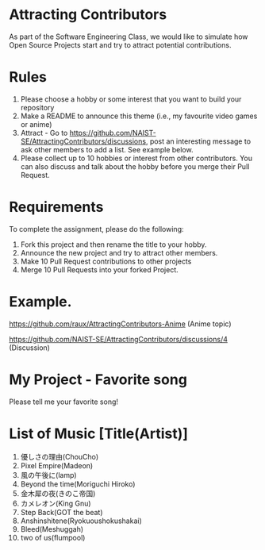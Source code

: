 # Attracting Contributors
As part of the Software Engineering Class, we would like to simulate how Open Source Projects start and try to attract potential contributions.

# Rules

1. Please choose a hobby or some interest that you want to build your repository
2. Make a README to announce this theme (i.e., my favourite video games or anime)
3. Attract - Go to https://github.com/NAIST-SE/AttractingContributors/discussions, post an interesting message to ask other members to add a list. See example below.
4. Please collect up to 10 hobbies or interest from other contributors. You can also discuss and talk about the hobby before you merge their Pull Request.

# Requirements
To complete the assignment, please do the following:
1. Fork this project and then rename the title to your hobby. 
2. Announce the new project and try to attract other members.
3. Make 10 Pull Request contributions to other projects
4. Merge 10 Pull Requests into your forked Project.

# Example. 
https://github.com/raux/AttractingContributors-Anime (Anime topic)

https://github.com/NAIST-SE/AttractingContributors/discussions/4 (Discussion)

# My Project - Favorite song
Please tell me your favorite song!

# List of Music [Title(Artist)]
1. 優しさの理由(ChouCho)
2. Pixel Empire(Madeon)
3. 風の午後に(lamp)
4. Beyond the time(Moriguchi Hiroko)
5. 金木犀の夜(きのこ帝国)
6. カメレオン(King Gnu)
7. Step Back(GOT the beat)
8. Anshinshitene(Ryokuoushokushakai)
9. Bleed(Meshuggah)
10. two of us(flumpool)

